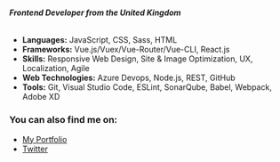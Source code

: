 ###### ***Frontend Developer from the United Kingdom***
* **Languages:** JavaScript, CSS, Sass, HTML
* **Frameworks:** Vue.js/Vuex/Vue-Router/Vue-CLI, React.js
* **Skills:** Responsive Web Design, Site & Image Optimization, UX, Localization, Agile
* **Web Technologies:** Azure Devops, Node.js, REST, GitHub
* **Tools:** Git, Visual Studio Code, ESLint, SonarQube, Babel, Webpack, Adobe XD

### You can also find me on:
* [My Portfolio](https://jasdosanjh.github.io)
* [Twitter](https://twitter.com/@justjasdosanjh)
